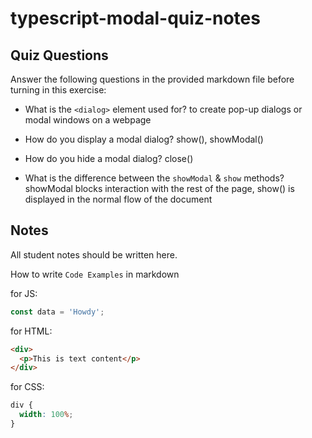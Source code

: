 # typescript-modal-quiz-notes

## Quiz Questions

Answer the following questions in the provided markdown file before turning in this exercise:

- What is the `<dialog>` element used for?
  to create pop-up dialogs or modal windows on a webpage

- How do you display a modal dialog?
  show(), showModal()

- How do you hide a modal dialog?
  close()

- What is the difference between the `showModal` & `show` methods?
  showModal blocks interaction with the rest of the page, show() is displayed in the normal flow of the document

## Notes

All student notes should be written here.

How to write `Code Examples` in markdown

for JS:

```javascript
const data = 'Howdy';
```

for HTML:

```html
<div>
  <p>This is text content</p>
</div>
```

for CSS:

```css
div {
  width: 100%;
}
```
